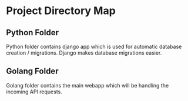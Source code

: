 # Project Directory Map

## Python Folder
Python folder contains django app which is used for automatic database creation / migrations.
Django makes database migrations easier.

## Golang Folder
Golang folder contains the main webapp which will be handling the incoming API requests.